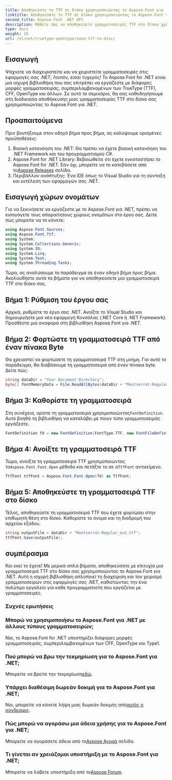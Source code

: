 ```yaml
---
title: Αποθηκεύστε το TTF σε δίσκο χρησιμοποιώντας το Aspose.Font για .NET
linktitle: Αποθηκεύστε το TTF σε δίσκο χρησιμοποιώντας το Aspose.Font για .NET
second_title: Aspose.Font .NET API
description: Μάθετε πώς να αποθηκεύετε γραμματοσειρές TTF στο δίσκο χρησιμοποιώντας το Aspose.Font για .NET. Ακολουθήστε τον βήμα προς βήμα οδηγό μας για απρόσκοπτη διαχείριση γραμματοσειρών στις εφαρμογές σας .NET.
type: docs
weight: 15
url: /el/net/truetype-opentype/save-ttf-to-disc/
---
```

## Εισαγωγή
Ψάχνετε να διαχειριστείτε και να χειριστείτε γραμματοσειρές στις εφαρμογές σας .NET; Λοιπόν, είσαι τυχερός! Το Aspose.Font for .NET είναι μια ισχυρή βιβλιοθήκη που σας επιτρέπει να εργάζεστε με διάφορες μορφές γραμματοσειράς, συμπεριλαμβανομένων των TrueType (TTF), CFF, OpenType και άλλων. Σε αυτό το σεμινάριο, θα σας καθοδηγήσουμε στη διαδικασία αποθήκευσης μιας γραμματοσειράς TTF στο δίσκο σας χρησιμοποιώντας το Aspose.Font για .NET.
## Προαπαιτούμενα
Πριν βουτήξουμε στον οδηγό βήμα προς βήμα, ας καλύψουμε ορισμένες προϋποθέσεις:
1. Βασική κατανόηση του .NET: Θα πρέπει να έχετε βασική κατανόηση του .NET Framework και του προγραμματισμού C#.
2.  Aspose.Font for .NET Library: Βεβαιωθείτε ότι έχετε εγκαταστήσει το Aspose.Font for .NET. Εάν όχι, μπορείτε να το κατεβάσετε από το[Aspose Releases](https://releases.aspose.com/font/net/) σελίδα.
3. Περιβάλλον ανάπτυξης: Ένα IDE όπως το Visual Studio για τη σύνταξη και εκτέλεση των εφαρμογών σας .NET.
## Εισαγωγή χώρων ονομάτων
Για να ξεκινήσετε να εργάζεστε με το Aspose.Font για .NET, πρέπει να εισαγάγετε τους απαραίτητους χώρους ονομάτων στο έργο σας. Δείτε πώς μπορείτε να το κάνετε:
```csharp
using Aspose.Font.Sources;
using Aspose.Font.Ttf;
using System;
using System.Collections.Generic;
using System.IO;
using System.Linq;
using System.Text;
using System.Threading.Tasks;
```
Τώρα, ας αναλύσουμε το παράδειγμα σε έναν οδηγό βήμα προς βήμα. Ακολουθήστε αυτά τα βήματα για να αποθηκεύσετε μια γραμματοσειρά TTF στο δίσκο σας.
## Βήμα 1: Ρύθμιση του έργου σας
Αρχικά, ρυθμίστε το έργο σας .NET. Ανοίξτε το Visual Studio και δημιουργήστε μια νέα εφαρμογή Κονσόλας (.NET Core ή .NET Framework). Προσθέστε μια αναφορά στη βιβλιοθήκη Aspose.Font για .NET.
## Βήμα 2: Φορτώστε τη γραμματοσειρά TTF από έναν πίνακα Byte
Θα χρειαστεί να φορτώσετε τη γραμματοσειρά TTF στη μνήμη. Για αυτό το παράδειγμα, θα διαβάσουμε τη γραμματοσειρά από έναν πίνακα byte. Δείτε πώς:
```csharp
string dataDir = "Your Document Directory";
byte[] fontMemoryData = File.ReadAllBytes(dataDir + "Montserrat-Regular.ttf");
```
## Βήμα 3: Καθορίστε τη γραμματοσειρά
 Στη συνέχεια, ορίστε τη γραμματοσειρά χρησιμοποιώντας`FontDefinition`. Αυτό βοηθά τη βιβλιοθήκη να καταλάβει με ποιον τύπο γραμματοσειράς εργάζεστε.
```csharp
FontDefinition fd = new FontDefinition(FontType.TTF, new FontFileDefinition("ttf", new ByteContentStreamSource(fontMemoryData)));
```
## Βήμα 4: Ανοίξτε τη γραμματοσειρά TTF
 Τώρα, ανοίξτε τη γραμματοσειρά TTF χρησιμοποιώντας το`Aspose.Font.Font.Open` μέθοδο και πετάξτε το σε α`TtfFont` αντικείμενο.
```csharp
TtfFont ttfFont = Aspose.Font.Font.Open(fd) as TtfFont;
```
## Βήμα 5: Αποθηκεύστε τη γραμματοσειρά TTF στο δίσκο
Τέλος, αποθηκεύστε τη γραμματοσειρά TTF που έχετε φορτώσει στην επιθυμητή θέση στο δίσκο. Καθορίστε το όνομα και τη διαδρομή του αρχείου εξόδου.
```csharp
string outputFile = dataDir + "Montserrat-Regular_out.ttf";
ttfFont.Save(outputFile);
```

## συμπέρασμα
Και εκεί το έχετε! Με μερικά απλά βήματα, αποθηκεύσατε με επιτυχία μια γραμματοσειρά TTF στο δίσκο σας χρησιμοποιώντας το Aspose.Font για .NET. Αυτή η ισχυρή βιβλιοθήκη απλοποιεί τη διαχείριση και τον χειρισμό γραμματοσειρών στις εφαρμογές σας .NET, καθιστώντας την ένα πολύτιμο εργαλείο για κάθε προγραμματιστή που εργάζεται με γραμματοσειρές.
### Συχνές ερωτήσεις
### Μπορώ να χρησιμοποιήσω το Aspose.Font για .NET με άλλους τύπους γραμματοσειρών;
Ναι, το Aspose.Font for .NET υποστηρίζει διάφορες μορφές γραμματοσειράς, συμπεριλαμβανομένων των CFF, OpenType και Type1.
### Πού μπορώ να βρω την τεκμηρίωση για το Aspose.Font για .NET;
 Μπορείτε να βρείτε την τεκμηρίωση[εδώ](https://reference.aspose.com/font/net/).
### Υπάρχει διαθέσιμη δωρεάν δοκιμή για το Aspose.Font για .NET;
 Ναι, μπορείτε να κάνετε λήψη μιας δωρεάν δοκιμής από[αυτός ο σύνδεσμος](https://releases.aspose.com/).
### Πώς μπορώ να αγοράσω μια άδεια χρήσης για το Aspose.Font για .NET;
 Μπορείτε να αγοράσετε άδεια από το[Aspose Αγορά](https://purchase.aspose.com/buy) σελίδα.
### Τι γίνεται αν χρειάζομαι υποστήριξη με το Aspose.Font για .NET;
 Μπορείτε να λάβετε υποστήριξη από το[Aspose Forum](https://forum.aspose.com/c/font/41).